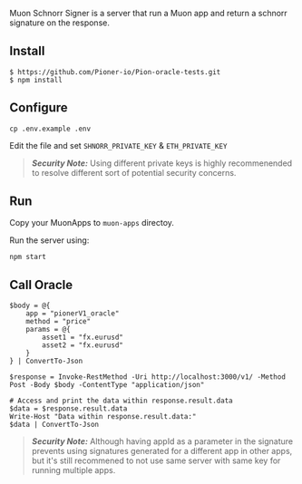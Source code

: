 Muon Schnorr Signer is a server that run a Muon app and return a schnorr signature on the response.

## Install

```
$ https://github.com/Pioner-io/Pion-oracle-tests.git
$ npm install
```

## Configure

```
cp .env.example .env
```
Edit the file and set `SHNORR_PRIVATE_KEY` & `ETH_PRIVATE_KEY`

> **_Security Note:_** Using different private keys is highly recommenended to resolve different sort of potential security concerns.

## Run

Copy your MuonApps to `muon-apps` directoy.

Run the server using:

```
npm start
```

## Call Oracle

```
$body = @{
    app = "pionerV1_oracle"
    method = "price"
    params = @{
        asset1 = "fx.eurusd"
        asset2 = "fx.eurusd"
    }
} | ConvertTo-Json

$response = Invoke-RestMethod -Uri http://localhost:3000/v1/ -Method Post -Body $body -ContentType "application/json"

# Access and print the data within response.result.data
$data = $response.result.data
Write-Host "Data within response.result.data:"
$data | ConvertTo-Json
```


> **_Security Note:_** Although having appId as a parameter in the signature prevents using signatures generated for a different app in other apps, but it's still recommened to not use same server with same key for running multiple apps.
